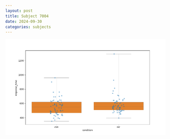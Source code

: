 ```yaml
---
layout: post
title: Subject 7004
date: 2024-09-30
categories: subjects
---
```


![](data/7004/run-1/7004_rt.png)
